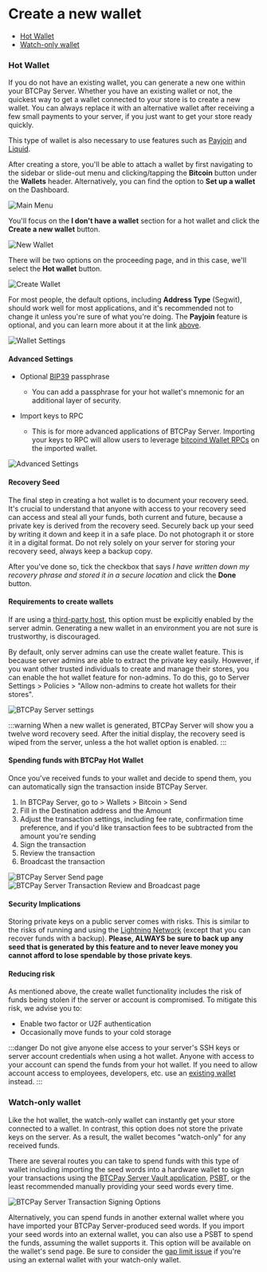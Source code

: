 # Create a new wallet

- [Hot Wallet](#hot-wallet)
- [Watch-only wallet](#watch-only-wallet)

### Hot Wallet

If you do not have an existing wallet, you can generate a new one within your BTCPay Server. Whether you have an existing wallet or not, the quickest way to get a wallet connected to your store is to create a new wallet. You can always replace it with an alternative wallet after receiving a few small payments to your server, if you just want to get your store ready quickly.

This type of wallet is also necessary to use features such as [Payjoin](./Payjoin.md) and [Liquid](https://github.com/btcpayserver/btcpayserver/issues/1282).

After creating a store, you'll be able to attach a wallet by first navigating to the sidebar or slide-out menu and clicking/tapping the **Bitcoin** button under the **Wallets** header. Alternatively, you can find the option to **Set up a wallet** on the Dashboard.

![Main Menu](./img/FirstStoreCreation.png)

You'll focus on the **I don't have a wallet** section for a hot wallet and click the **Create a new wallet** button.

![New Wallet](./img/hotwallet/CreateNewWallet.png)

There will be two options on the proceeding page, and in this case, we'll select the **Hot wallet** button.

![Create Wallet](./img/hotwallet/HotWallet.png)

For most people, the default options, including **Address Type** (Segwit), should work well for most applications, and it's recommended not to change it unless you're sure of what you're doing. The **Payjoin** feature is optional, and you can learn more about it at the link [above](#hot-wallet).

![Wallet Settings](./img/hotwallet/WalletSettings.png)


#### Advanced Settings

- Optional [BIP39](https://github.com/bitcoin/bips/blob/master/bip-0039.mediawiki#from-mnemonic-to-seed) passphrase

  - You can add a passphrase for your hot wallet's mnemonic for an additional layer of security.

- Import keys to RPC

  - This is for more advanced applications of BTCPay Server. Importing your keys to RPC will allow users to leverage [bitcoind Wallet RPCs](https://developer.bitcoin.org/reference/rpc/index.html#wallet-rpcs) on the imported wallet.

![Advanced Settings](./img/hotwallet/AdvancedSettings.png)


#### Recovery Seed

The final step in creating a hot wallet is to document your recovery seed. It's crucial to understand that anyone with access to your recovery seed can access and steal all your funds, both current and future, because a private key is derived from the recovery seed. Securely back up your seed by writing it down and keep it in a safe place. Do not photograph it or store it in a digital format. Do not rely solely on your server for storing your recovery seed, always keep a backup copy. 

After you've done so, tick the checkbox that says _I have written down my recovery phrase and stored it in a secure location_ and click the **Done** button.

#### Requirements to create wallets

If are using a [third-party host](/Deployment/ThirdPartyHosting.md), this option must be explicitly enabled by the server admin. Generating a new wallet in an environment you are not sure is trustworthy, is discouraged.

By default, only server admins can use the create wallet feature. This is because server admins are able to extract the private key easily. However, if you want other trusted individuals to create and manage their stores, you can enable the hot wallet feature for non-admins. To do this, go to Server Settings > Policies > "Allow non-admins to create hot wallets for their stores".

![BTCPay Server settings](./img/hotwallet/ServerSettings.png)

:::warning
When a new wallet is generated, BTCPay Server will show you a twelve word recovery seed. After the initial display, the recovery seed is wiped from the server, unless a the hot wallet option is enabled.
:::

#### Spending funds with BTCPay Hot Wallet

Once you've received funds to your wallet and decide to spend them, you can automatically sign the transaction inside BTCPay Server.

1. In BTCPay Server, go to > Wallets > Bitcoin > Send
2. Fill in the Destination address and the Amount
3. Adjust the transaction settings, including fee rate, confirmation time preference, and if you'd like transaction fees to be subtracted from the amount you're sending
4. Sign the transaction
5. Review the transaction
6. Broadcast the transaction

![BTCPay Server Send page](./img/hotwallet/WalletSend.png)
![BTCPay Server Transaction Review and Broadcast page](./img/hotwallet/BroadcastConfirm.png)

#### Security Implications

Storing private keys on a public server comes with risks. This is similar to the risks of running and using the [Lightning Network](./LightningNetwork.md) (except that you can recover funds with a backup).
**Please, ALWAYS be sure to back up any seed that is generated by this feature and to never leave money you cannot afford to lose spendable by those private keys**.

#### Reducing risk

As mentioned above, the create wallet functionality includes the risk of funds being stolen if the server or account is compromised. To mitigate this risk, we advise you to:

- Enable two factor or U2F authentication
- Occasionally move funds to your cold storage

:::danger
Do not give anyone else access to your server's SSH keys or server account credentials when using a hot wallet. Anyone with access to your account can spend the funds from your hot wallet. If you need to allow account access to employees, developers, etc. use an [existing wallet](ConnectWallet.md#connect-an-existing-wallet) instead.
:::

### Watch-only wallet

Like the hot wallet, the watch-only wallet can instantly get your store connected to a wallet. In contrast, this option does not store the private keys on the server. As a result, the wallet becomes "watch-only" for any received funds.

There are several routes you can take to spend funds with this type of wallet including importing the seed words into a hardware wallet to sign your transactions using the [BTCPay Server Vault application](https://docs.btcpayserver.org/Vault/), [PSBT](https://docs.btcpayserver.org/Wallet/#psbt), or the least recommended manually providing your seed words every time.

![BTCPay Server Transaction Signing Options](./img/hotwallet/SignTransaction.png)

Alternatively, you can spend funds in another external wallet where you have imported your BTCPay Server-produced seed words. If you import your seed words into an external wallet, you can also use a PSBT to spend the funds, assuming the wallet supports it. This option will be available on the wallet's send page. Be sure to consider the [gap limit issue](./FAQ/Wallet.md#missing-payments-in-my-software-or-hardware-wallet) if you're using an external wallet with your watch-only wallet.
